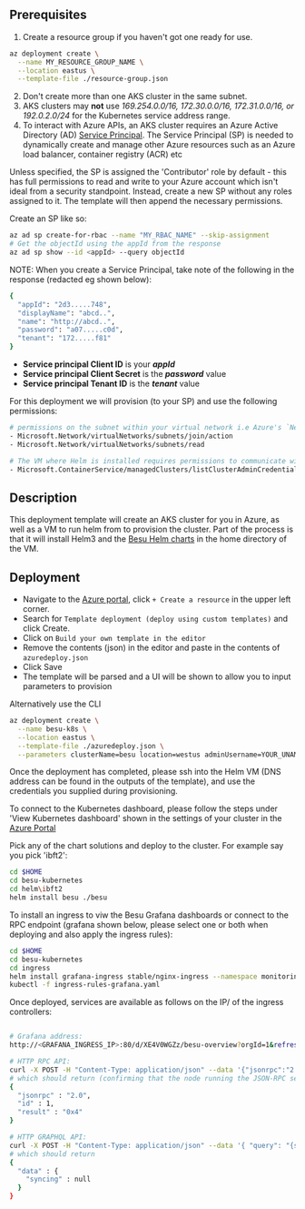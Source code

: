 
## Prerequisites
1. Create a resource group if you haven't got one ready for use. 
```bash
az deployment create \
  --name MY_RESOURCE_GROUP_NAME \
  --location eastus \
  --template-file ./resource-group.json
```

2. Don't create more than one AKS cluster in the same subnet.
3. AKS clusters may **not** use _169.254.0.0/16, 172.30.0.0/16, 172.31.0.0/16, or 192.0.2.0/24_ for the Kubernetes service address range.
4. To interact with Azure APIs, an AKS cluster requires an Azure Active Directory (AD) [Service Principal](https://docs.microsoft.com/en-us/azure/aks/kubernetes-service-principal). The Service Principal (SP) is needed to dynamically create and manage other Azure resources such as an Azure load balancer, container registry (ACR) etc

Unless specified, the SP is assigned the 'Contributor' role by default - this has full permissions to read and write to your Azure account which isn't ideal from a security standpoint.
Instead, create a new SP without any roles assigned to it. The template will then append the necessary permissions.
 
Create an SP like so:
```bash
az ad sp create-for-rbac --name "MY_RBAC_NAME" --skip-assignment
# Get the objectId using the appId from the response
az ad sp show --id <appId> --query objectId
```

NOTE: When you create a Service Principal, take note of the following in the response (redacted eg shown below):
```bash
{
  "appId": "2d3.....748",
  "displayName": "abcd..",
  "name": "http://abcd..",
  "password": "a07.....c0d",
  "tenant": "172.....f81"
}
```
- **Service principal Client ID** is your _**appId**_
- **Service principal Client Secret** is the _**password**_ value
- **Service principal Tenant ID** is the _**tenant**_ value


For this deployment we will provision (to your SP) and use the following permissions: 
```bash
# permissions on the subnet within your virtual network i.e Azure's `Network Contributor` role
- Microsoft.Network/virtualNetworks/subnets/join/action
- Microsoft.Network/virtualNetworks/subnets/read

# The VM where Helm is installed requires permissions to communicate with the cluster and provision Besu i.e Azure's `Azure Kubernetes Service Cluster Admin Role` role
- Microsoft.ContainerService/managedClusters/listClusterAdminCredential/action
```

## Description
This deployment template will create an AKS cluster for you in Azure, as well as a VM to run helm from to provision the cluster. Part of the process is that it will install Helm3 and the [Besu Helm charts](https://github.com/PegaSysEng/besu-kubernetes) in the home directory of the VM.

## Deployment

* Navigate to the [Azure portal](https://portal.azure.com), click `+ Create a resource` in the upper left corner.
* Search for `Template deployment (deploy using custom templates)` and click Create.
* Click on `Build your own template in the editor`
* Remove the contents (json) in the editor and paste in the contents of `azuredeploy.json`
* Click Save
* The template will be parsed and a UI will be shown to allow you to input parameters to provision

Alternatively use the CLI
```bash
az deployment create \
  --name besu-k8s \
  --location eastus \
  --template-file ./azuredeploy.json \
  --parameters clusterName=besu location=westus adminUsername=YOUR_UNAME  adminSSHPublicKey=YOUR_SSH_PUBKEY servicePrincipalClientId=YOUR_SPCID servicePrincipalClientSecret=YOUR_SPCS servicePrincipalTenantId=YOUR_SPTID servicePrincipalObjectId= SPOID
```

Once the deployment has completed, please ssh into the Helm VM (DNS address can be found in the outputs of the template), and use the credentials you supplied during provisioning.

To connect to the Kubernetes dashboard, please follow the steps under 'View Kubernetes dashboard' shown in the settings of your cluster in the [Azure Portal](https://portal.azure.com/) 

Pick any of the chart solutions and deploy to the cluster. For example say you pick 'ibft2':

```bash
cd $HOME
cd besu-kubernetes
cd helm\ibft2
helm install besu ./besu
```

To install an ingress to viw the Besu Grafana dashboards or connect to the RPC endpoint (grafana shown below, please select one or both when deploying and also apply the ingress rules):

```bash
cd $HOME
cd besu-kubernetes
cd ingress
helm install grafana-ingress stable/nginx-ingress --namespace monitoring --set controller.replicaCount=2 --set rbac.create=true
kubectl -f ingress-rules-grafana.yaml 
```


Once deployed, services are available as follows on the IP/ of the ingress controllers:

```bash

# Grafana address: 
http://<GRAFANA_INGRESS_IP>:80/d/XE4V0WGZz/besu-overview?orgId=1&refresh=10s

# HTTP RPC API:
curl -X POST -H "Content-Type: application/json" --data '{"jsonrpc":"2.0","method":"net_peerCount","params":[],"id":1}' http://<BESU_INGRESS_IP>/jsonrpc/
# which should return (confirming that the node running the JSON-RPC service has peers):
{
  "jsonrpc" : "2.0",
  "id" : 1,
  "result" : "0x4"
}

# HTTP GRAPHQL API:
curl -X POST -H "Content-Type: application/json" --data '{ "query": "{syncing{startingBlock currentBlock highestBlock}}"}' http://<BESU_INGRESS_IP>/graphql/graphql/
# which should return 
{
  "data" : {
    "syncing" : null
  }
}


